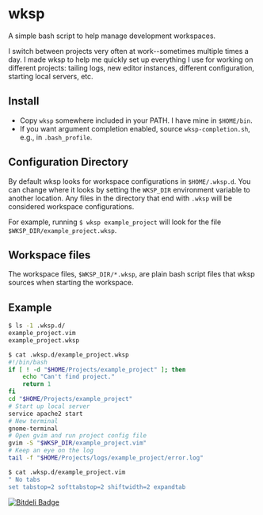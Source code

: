 wksp
====

A simple bash script to help manage development workspaces.

I switch between projects very often at work--sometimes multiple times a day. I made wksp to help me quickly set up
everything I use for working on different projects: tailing logs, new editor instances, different configuration,
starting local servers, etc.

## Install
* Copy `wksp` somewhere included in your PATH. I have mine in `$HOME/bin`.
* If you want argument completion enabled, source `wksp-completion.sh`, e.g., in `.bash_profile`.

## Configuration Directory
By default wksp looks for workspace configurations in `$HOME/.wksp.d`. You can change where it looks by setting the
`WKSP_DIR` environment variable to another location. Any files in the directory that end with `.wksp` will be
considered workspace configurations.

For example, running `$ wksp example_project`
will look for the file `$WKSP_DIR/example_project.wksp`.

## Workspace files
The workspace files, `$WKSP_DIR/*.wksp`, are plain bash script files that wksp sources when starting the workspace.

## Example
```bash
$ ls -1 .wksp.d/
example_project.vim
example_project.wksp

$ cat .wksp.d/example_project.wksp 
#!/bin/bash
if [ ! -d "$HOME/Projects/example_project" ]; then
	echo "Can't find project."
	return 1
fi
cd "$HOME/Projects/example_project"
# Start up local server
service apache2 start
# New terminal
gnome-terminal
# Open gvim and run project config file
gvim -S "$WKSP_DIR/example_project.vim"
# Keep an eye on the log
tail -f "$HOME/Projects/logs/example_project/error.log"

$ cat .wksp.d/example_project.vim
" No tabs
set tabstop=2 softtabstop=2 shiftwidth=2 expandtab
```


[![Bitdeli Badge](https://d2weczhvl823v0.cloudfront.net/elijahsummers/wksp/trend.png)](https://bitdeli.com/free "Bitdeli Badge")

